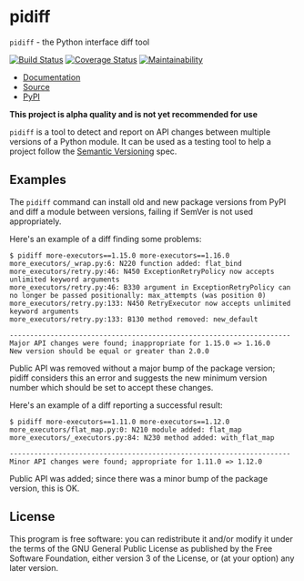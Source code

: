 # pidiff

`pidiff` - the Python interface diff tool

[![Build Status](https://circleci.com/gh/rohanpm/pidiff/tree/master.svg?style=svg)](https://circleci.com/gh/rohanpm/pidiff/tree/master)
[![Coverage Status](https://coveralls.io/repos/github/rohanpm/pidiff/badge.svg?branch=master)](https://coveralls.io/github/rohanpm/pidiff?branch=master)
[![Maintainability](https://api.codeclimate.com/v1/badges/64347682bb124ea1e1fb/maintainability)](https://codeclimate.com/github/rohanpm/pidiff/maintainability)

- [Documentation](https://pidiff.dev/)
- [Source](https://github.com/rohanpm/pidiff)
- [PyPI](https://pypi.python.org/pypi/pidiff)

**This project is alpha quality and is not yet recommended for use**

`pidiff` is a tool to detect and report on API changes between multiple versions
of a Python module. It can be used as a testing tool to help a project follow
the [Semantic Versioning](https://semver.org/) spec.

## Examples

The `pidiff` command can install old and new package versions from PyPI and diff a
module between versions, failing if SemVer is not used appropriately.

Here's an example of a diff finding some problems:

````
$ pidiff more-executors==1.15.0 more-executors==1.16.0
more_executors/_wrap.py:6: N220 function added: flat_bind
more_executors/retry.py:46: N450 ExceptionRetryPolicy now accepts unlimited keyword arguments
more_executors/retry.py:46: B330 argument in ExceptionRetryPolicy can no longer be passed positionally: max_attempts (was position 0)
more_executors/retry.py:133: N450 RetryExecutor now accepts unlimited keyword arguments
more_executors/retry.py:133: B130 method removed: new_default

---------------------------------------------------------------------
Major API changes were found; inappropriate for 1.15.0 => 1.16.0
New version should be equal or greater than 2.0.0
````

Public API was removed without a major bump of the package version;
pidiff considers this an error and suggests the new minimum version
number which should be set to accept these changes.

Here's an example of a diff reporting a successful result:

````
$ pidiff more-executors==1.11.0 more-executors==1.12.0
more_executors/flat_map.py:0: N210 module added: flat_map
more_executors/_executors.py:84: N230 method added: with_flat_map

---------------------------------------------------------------------
Minor API changes were found; appropriate for 1.11.0 => 1.12.0
````

Public API was added; since there was a minor bump of the package version,
this is OK.

## License

This program is free software: you can redistribute it and/or modify
it under the terms of the GNU General Public License as published by
the Free Software Foundation, either version 3 of the License, or
(at your option) any later version.
